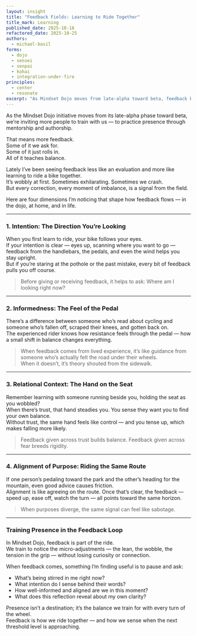 ```yaml
---
layout: insight
title: "Feedback Fields: Learning to Ride Together"
title_mark: Learning
published_date: 2025-10-16
refactored_date: 2025-10-25
authors: 
  - michael-basil
forms:
  - dojo
  - sensei
  - senpai
  - kohai
  - integration-under-fire
principles:
  - center
  - resonate
excerpt: "As Mindset Dojo moves from late-alpha toward beta, feedback becomes our training ground — a way to find balance, alignment, and presence in motion."
---
```


As the Mindset Dojo initiative moves from its late-alpha phase toward beta, we’re inviting more people to train with us — to practice presence through mentorship and authorship.  

That means more feedback.  
Some of it we ask for.  
Some of it just rolls in.  
All of it teaches balance.  

Lately I’ve been seeing feedback less like an evaluation and more like learning to ride a bike together.  
It’s wobbly at first. Sometimes exhilarating. Sometimes we crash.  
But every correction, every moment of imbalance, is a signal from the field.  

Here are four dimensions I’m noticing that shape how feedback flows — in the dojo, at home, and in life.

---

### 1. Intention: The Direction You’re Looking

When you first learn to ride, your bike follows your eyes.  
If your intention is clear — eyes up, scanning where you want to go — feedback from the handlebars, the pedals, and even the wind helps you stay upright.  
But if you’re staring at the pothole or the past mistake, every bit of feedback pulls you off course.  

> Before giving or receiving feedback, it helps to ask: Where am I looking right now?

---

### 2. Informedness: The Feel of the Pedal

There’s a difference between someone who’s read about cycling and someone who’s fallen off, scraped their knees, and gotten back on.  
The experienced rider knows how resistance feels through the pedal — how a small shift in balance changes everything.  

> When feedback comes from lived experience, it’s like guidance from someone who’s actually felt the road under their wheels.  
> When it doesn’t, it’s theory shouted from the sidewalk.  

---

### 3. Relational Context: The Hand on the Seat

Remember learning with someone running beside you, holding the seat as you wobbled?  
When there’s trust, that hand steadies you. You sense they want you to find your own balance.  
Without trust, the same hand feels like control — and you tense up, which makes falling more likely.  

> Feedback given across trust builds balance. Feedback given across fear breeds rigidity.

---

### 4. Alignment of Purpose: Riding the Same Route

If one person’s pedaling toward the park and the other’s heading for the mountain, even good advice causes friction.  
Alignment is like agreeing on the route. Once that’s clear, the feedback — speed up, ease off, watch the turn — all points toward the same horizon.  

> When purposes diverge, the same signal can feel like sabotage.  

---

### Training Presence in the Feedback Loop

In Mindset Dojo, feedback is part of the ride.  
We train to notice the micro-adjustments — the lean, the wobble, the tension in the grip — without losing curiosity or connection.  

When feedback comes, something I’m finding useful is to pause and ask:

- What’s being stirred in me right now?  
- What intention do I sense behind their words?  
- How well-informed and aligned are we in this moment?  
- What does this reflection reveal about my own clarity?  

Presence isn’t a destination; it’s the balance we train for with every turn of the wheel.  
Feedback is how we ride together — and how we sense when the next threshold level is approaching.  
